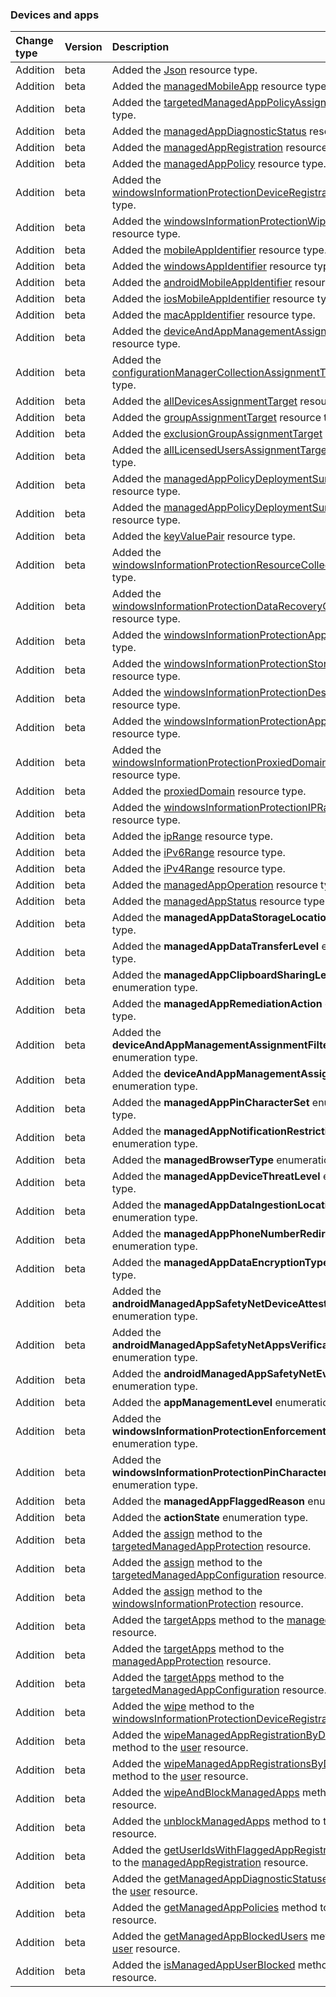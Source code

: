 ### Devices and apps

| **Change type** | **Version** | **Description** |
|:---|:---|:---|
|Addition|beta|Added the [Json](https://docs.microsoft.com/en-us/graph/api/resources/intune-Json?view=graph-rest-beta) resource type.|
|Addition|beta|Added the [managedMobileApp](https://docs.microsoft.com/en-us/graph/api/resources/intune-managedMobileApp?view=graph-rest-beta) resource type.|
|Addition|beta|Added the [targetedManagedAppPolicyAssignment](https://docs.microsoft.com/en-us/graph/api/resources/intune-targetedManagedAppPolicyAssignment?view=graph-rest-beta) resource type.|
|Addition|beta|Added the [managedAppDiagnosticStatus](https://docs.microsoft.com/en-us/graph/api/resources/intune-managedAppDiagnosticStatus?view=graph-rest-beta) resource type.|
|Addition|beta|Added the [managedAppRegistration](https://docs.microsoft.com/en-us/graph/api/resources/intune-managedAppRegistration?view=graph-rest-beta) resource type.|
|Addition|beta|Added the [managedAppPolicy](https://docs.microsoft.com/en-us/graph/api/resources/intune-managedAppPolicy?view=graph-rest-beta) resource type.|
|Addition|beta|Added the [windowsInformationProtectionDeviceRegistration](https://docs.microsoft.com/en-us/graph/api/resources/intune-windowsInformationProtectionDeviceRegistration?view=graph-rest-beta) resource type.|
|Addition|beta|Added the [windowsInformationProtectionWipeAction](https://docs.microsoft.com/en-us/graph/api/resources/intune-windowsInformationProtectionWipeAction?view=graph-rest-beta) resource type.|
|Addition|beta|Added the [mobileAppIdentifier](https://docs.microsoft.com/en-us/graph/api/resources/intune-mobileAppIdentifier?view=graph-rest-beta) resource type.|
|Addition|beta|Added the [windowsAppIdentifier](https://docs.microsoft.com/en-us/graph/api/resources/intune-windowsAppIdentifier?view=graph-rest-beta) resource type.|
|Addition|beta|Added the [androidMobileAppIdentifier](https://docs.microsoft.com/en-us/graph/api/resources/intune-androidMobileAppIdentifier?view=graph-rest-beta) resource type.|
|Addition|beta|Added the [iosMobileAppIdentifier](https://docs.microsoft.com/en-us/graph/api/resources/intune-iosMobileAppIdentifier?view=graph-rest-beta) resource type.|
|Addition|beta|Added the [macAppIdentifier](https://docs.microsoft.com/en-us/graph/api/resources/intune-macAppIdentifier?view=graph-rest-beta) resource type.|
|Addition|beta|Added the [deviceAndAppManagementAssignmentTarget](https://docs.microsoft.com/en-us/graph/api/resources/intune-deviceAndAppManagementAssignmentTarget?view=graph-rest-beta) resource type.|
|Addition|beta|Added the [configurationManagerCollectionAssignmentTarget](https://docs.microsoft.com/en-us/graph/api/resources/intune-configurationManagerCollectionAssignmentTarget?view=graph-rest-beta) resource type.|
|Addition|beta|Added the [allDevicesAssignmentTarget](https://docs.microsoft.com/en-us/graph/api/resources/intune-allDevicesAssignmentTarget?view=graph-rest-beta) resource type.|
|Addition|beta|Added the [groupAssignmentTarget](https://docs.microsoft.com/en-us/graph/api/resources/intune-groupAssignmentTarget?view=graph-rest-beta) resource type.|
|Addition|beta|Added the [exclusionGroupAssignmentTarget](https://docs.microsoft.com/en-us/graph/api/resources/intune-exclusionGroupAssignmentTarget?view=graph-rest-beta) resource type.|
|Addition|beta|Added the [allLicensedUsersAssignmentTarget](https://docs.microsoft.com/en-us/graph/api/resources/intune-allLicensedUsersAssignmentTarget?view=graph-rest-beta) resource type.|
|Addition|beta|Added the [managedAppPolicyDeploymentSummary](https://docs.microsoft.com/en-us/graph/api/resources/intune-managedAppPolicyDeploymentSummary?view=graph-rest-beta) resource type.|
|Addition|beta|Added the [managedAppPolicyDeploymentSummaryPerApp](https://docs.microsoft.com/en-us/graph/api/resources/intune-managedAppPolicyDeploymentSummaryPerApp?view=graph-rest-beta) resource type.|
|Addition|beta|Added the [keyValuePair](https://docs.microsoft.com/en-us/graph/api/resources/intune-keyValuePair?view=graph-rest-beta) resource type.|
|Addition|beta|Added the [windowsInformationProtectionResourceCollection](https://docs.microsoft.com/en-us/graph/api/resources/intune-windowsInformationProtectionResourceCollection?view=graph-rest-beta) resource type.|
|Addition|beta|Added the [windowsInformationProtectionDataRecoveryCertificate](https://docs.microsoft.com/en-us/graph/api/resources/intune-windowsInformationProtectionDataRecoveryCertificate?view=graph-rest-beta) resource type.|
|Addition|beta|Added the [windowsInformationProtectionApp](https://docs.microsoft.com/en-us/graph/api/resources/intune-windowsInformationProtectionApp?view=graph-rest-beta) resource type.|
|Addition|beta|Added the [windowsInformationProtectionStoreApp](https://docs.microsoft.com/en-us/graph/api/resources/intune-windowsInformationProtectionStoreApp?view=graph-rest-beta) resource type.|
|Addition|beta|Added the [windowsInformationProtectionDesktopApp](https://docs.microsoft.com/en-us/graph/api/resources/intune-windowsInformationProtectionDesktopApp?view=graph-rest-beta) resource type.|
|Addition|beta|Added the [windowsInformationProtectionAppLockerFile](https://docs.microsoft.com/en-us/graph/api/resources/intune-windowsInformationProtectionAppLockerFile?view=graph-rest-beta) resource type.|
|Addition|beta|Added the [windowsInformationProtectionProxiedDomainCollection](https://docs.microsoft.com/en-us/graph/api/resources/intune-windowsInformationProtectionProxiedDomainCollection?view=graph-rest-beta) resource type.|
|Addition|beta|Added the [proxiedDomain](https://docs.microsoft.com/en-us/graph/api/resources/intune-proxiedDomain?view=graph-rest-beta) resource type.|
|Addition|beta|Added the [windowsInformationProtectionIPRangeCollection](https://docs.microsoft.com/en-us/graph/api/resources/intune-windowsInformationProtectionIPRangeCollection?view=graph-rest-beta) resource type.|
|Addition|beta|Added the [ipRange](https://docs.microsoft.com/en-us/graph/api/resources/intune-ipRange?view=graph-rest-beta) resource type.|
|Addition|beta|Added the [iPv6Range](https://docs.microsoft.com/en-us/graph/api/resources/intune-iPv6Range?view=graph-rest-beta) resource type.|
|Addition|beta|Added the [iPv4Range](https://docs.microsoft.com/en-us/graph/api/resources/intune-iPv4Range?view=graph-rest-beta) resource type.|
|Addition|beta|Added the [managedAppOperation](https://docs.microsoft.com/en-us/graph/api/resources/intune-managedAppOperation?view=graph-rest-beta) resource type.|
|Addition|beta|Added the [managedAppStatus](https://docs.microsoft.com/en-us/graph/api/resources/intune-managedAppStatus?view=graph-rest-beta) resource type.|
|Addition|beta|Added the **managedAppDataStorageLocation** enumeration type.|
|Addition|beta|Added the **managedAppDataTransferLevel** enumeration type.|
|Addition|beta|Added the **managedAppClipboardSharingLevel** enumeration type.|
|Addition|beta|Added the **managedAppRemediationAction** enumeration type.|
|Addition|beta|Added the **deviceAndAppManagementAssignmentFilterType** enumeration type.|
|Addition|beta|Added the **deviceAndAppManagementAssignmentSource** enumeration type.|
|Addition|beta|Added the **managedAppPinCharacterSet** enumeration type.|
|Addition|beta|Added the **managedAppNotificationRestriction** enumeration type.|
|Addition|beta|Added the **managedBrowserType** enumeration type.|
|Addition|beta|Added the **managedAppDeviceThreatLevel** enumeration type.|
|Addition|beta|Added the **managedAppDataIngestionLocation** enumeration type.|
|Addition|beta|Added the **managedAppPhoneNumberRedirectLevel** enumeration type.|
|Addition|beta|Added the **managedAppDataEncryptionType** enumeration type.|
|Addition|beta|Added the **androidManagedAppSafetyNetDeviceAttestationType** enumeration type.|
|Addition|beta|Added the **androidManagedAppSafetyNetAppsVerificationType** enumeration type.|
|Addition|beta|Added the **androidManagedAppSafetyNetEvaluationType** enumeration type.|
|Addition|beta|Added the **appManagementLevel** enumeration type.|
|Addition|beta|Added the **windowsInformationProtectionEnforcementLevel** enumeration type.|
|Addition|beta|Added the **windowsInformationProtectionPinCharacterRequirements** enumeration type.|
|Addition|beta|Added the **managedAppFlaggedReason** enumeration type.|
|Addition|beta|Added the **actionState** enumeration type.|
|Addition|beta|Added the [assign](https://docs.microsoft.com/en-us/graph/api/intune-targetedManagedAppProtection-assign?view=graph-rest-beta) method to the [targetedManagedAppProtection](https://docs.microsoft.com/en-us/graph/api/resources/intune-targetedManagedAppProtection?view=graph-rest-beta) resource.|
|Addition|beta|Added the [assign](https://docs.microsoft.com/en-us/graph/api/intune-targetedManagedAppConfiguration-assign?view=graph-rest-beta) method to the [targetedManagedAppConfiguration](https://docs.microsoft.com/en-us/graph/api/resources/intune-targetedManagedAppConfiguration?view=graph-rest-beta) resource.|
|Addition|beta|Added the [assign](https://docs.microsoft.com/en-us/graph/api/intune-windowsInformationProtection-assign?view=graph-rest-beta) method to the [windowsInformationProtection](https://docs.microsoft.com/en-us/graph/api/resources/intune-windowsInformationProtection?view=graph-rest-beta) resource.|
|Addition|beta|Added the [targetApps](https://docs.microsoft.com/en-us/graph/api/intune-managedAppPolicy-targetApps?view=graph-rest-beta) method to the [managedAppPolicy](https://docs.microsoft.com/en-us/graph/api/resources/intune-managedAppPolicy?view=graph-rest-beta) resource.|
|Addition|beta|Added the [targetApps](https://docs.microsoft.com/en-us/graph/api/intune-managedAppProtection-targetApps?view=graph-rest-beta) method to the [managedAppProtection](https://docs.microsoft.com/en-us/graph/api/resources/intune-managedAppProtection?view=graph-rest-beta) resource.|
|Addition|beta|Added the [targetApps](https://docs.microsoft.com/en-us/graph/api/intune-targetedManagedAppConfiguration-targetApps?view=graph-rest-beta) method to the [targetedManagedAppConfiguration](https://docs.microsoft.com/en-us/graph/api/resources/intune-targetedManagedAppConfiguration?view=graph-rest-beta) resource.|
|Addition|beta|Added the [wipe](https://docs.microsoft.com/en-us/graph/api/intune-windowsInformationProtectionDeviceRegistration-wipe?view=graph-rest-beta) method to the [windowsInformationProtectionDeviceRegistration](https://docs.microsoft.com/en-us/graph/api/resources/intune-windowsInformationProtectionDeviceRegistration?view=graph-rest-beta) resource.|
|Addition|beta|Added the [wipeManagedAppRegistrationByDeviceTag](https://docs.microsoft.com/en-us/graph/api/user-wipeManagedAppRegistrationByDeviceTag?view=graph-rest-beta) method to the [user](https://docs.microsoft.com/en-us/graph/api/resources/user?view=graph-rest-beta) resource.|
|Addition|beta|Added the [wipeManagedAppRegistrationsByDeviceTag](https://docs.microsoft.com/en-us/graph/api/user-wipeManagedAppRegistrationsByDeviceTag?view=graph-rest-beta) method to the [user](https://docs.microsoft.com/en-us/graph/api/resources/user?view=graph-rest-beta) resource.|
|Addition|beta|Added the [wipeAndBlockManagedApps](https://docs.microsoft.com/en-us/graph/api/user-wipeAndBlockManagedApps?view=graph-rest-beta) method to the [user](https://docs.microsoft.com/en-us/graph/api/resources/user?view=graph-rest-beta) resource.|
|Addition|beta|Added the [unblockManagedApps](https://docs.microsoft.com/en-us/graph/api/user-unblockManagedApps?view=graph-rest-beta) method to the [user](https://docs.microsoft.com/en-us/graph/api/resources/user?view=graph-rest-beta) resource.|
|Addition|beta|Added the [getUserIdsWithFlaggedAppRegistration](https://docs.microsoft.com/en-us/graph/api/intune-managedAppRegistration-getUserIdsWithFlaggedAppRegistration?view=graph-rest-beta) method to the [managedAppRegistration](https://docs.microsoft.com/en-us/graph/api/resources/intune-managedAppRegistration?view=graph-rest-beta) resource.|
|Addition|beta|Added the [getManagedAppDiagnosticStatuses](https://docs.microsoft.com/en-us/graph/api/user-getManagedAppDiagnosticStatuses?view=graph-rest-beta) method to the [user](https://docs.microsoft.com/en-us/graph/api/resources/user?view=graph-rest-beta) resource.|
|Addition|beta|Added the [getManagedAppPolicies](https://docs.microsoft.com/en-us/graph/api/user-getManagedAppPolicies?view=graph-rest-beta) method to the [user](https://docs.microsoft.com/en-us/graph/api/resources/user?view=graph-rest-beta) resource.|
|Addition|beta|Added the [getManagedAppBlockedUsers](https://docs.microsoft.com/en-us/graph/api/user-getManagedAppBlockedUsers?view=graph-rest-beta) method to the [user](https://docs.microsoft.com/en-us/graph/api/resources/user?view=graph-rest-beta) resource.|
|Addition|beta|Added the [isManagedAppUserBlocked](https://docs.microsoft.com/en-us/graph/api/user-isManagedAppUserBlocked?view=graph-rest-beta) method to the [user](https://docs.microsoft.com/en-us/graph/api/resources/user?view=graph-rest-beta) resource.|
